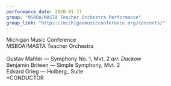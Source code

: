 ```yaml
---
performance_date: 2020-01-17
group: "MSBOA/MASTA Teacher Orchestra Performance"
group_link: "https://michiganmusicconference.org/concerts/"
---
```

Michigan Music Conference<br/>
MSBOA/MASTA Teacher Orchestra<br/>
<br/>
Gustav Mahler — Symphony No. 1, Mvt. 2 _arr. Dackow_ <br/>
Benjamin Briteen — Simple Symphony, Mvt. 2<br/>
Edvard Grieg — Holberg_ Suite<br/>
*CONDUCTOR
